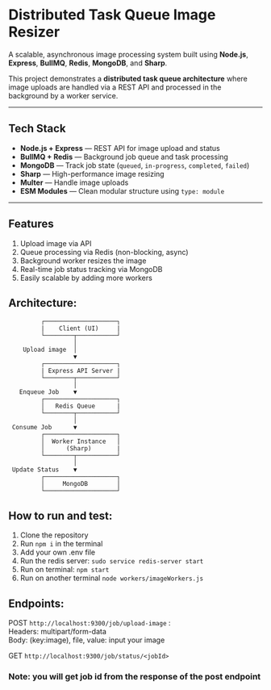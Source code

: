 # Distributed Task Queue Image Resizer

A scalable, asynchronous image processing system built using **Node.js**, **Express**, **BullMQ**, **Redis**, **MongoDB**, and **Sharp**.

This project demonstrates a **distributed task queue architecture** where image uploads are handled via a REST API and processed in the background by a worker service.

---

## Tech Stack

- **Node.js + Express** — REST API for image upload and status
- **BullMQ + Redis** — Background job queue and task processing
- **MongoDB** — Track job state (`queued`, `in-progress`, `completed`, `failed`)
- **Sharp** — High-performance image resizing
- **Multer** — Handle image uploads
- **ESM Modules** — Clean modular structure using `type: module`

---

## Features

1. Upload image via API
2. Queue processing via Redis (non-blocking, async)
3. Background worker resizes the image
4. Real-time job status tracking via MongoDB
5. Easily scalable by adding more workers

## Architecture:
             ┌────────────────────┐
             |    Client (UI)     |
             └────────┬───────────┘
                      │
        Upload image  │    
                      ▼
             ┌────────────────────┐
             | Express API Server |
             └────────┬───────────┘
                      │
       Enqueue Job    ▼
             ┌────────────────────┐
             │   Redis Queue      |
             └────────┬───────────┘
                      │
     Consume Job      ▼
             ┌────────────────────┐
             │  Worker Instance   │
             │      (Sharp)       | 
             └────────┬───────────┘
                      │
     Update Status    ▼
             ┌────────────────────┐
             │     MongoDB        │
             └────────────────────┘


## How to run and test:
1. Clone the repository
2. Run `npm i` in the terminal
3. Add your own .env file
4. Run the redis server: `sudo service redis-server start`
5. Run on terminal: `npm start`
6. Run on another terminal `node workers/imageWorkers.js`

## Endpoints:
POST `http://localhost:9300/job/upload-image` :    
      Headers: multipart/form-data    
      Body: (key:image), file, value: input your image    

GET `http://localhost:9300/job/status/<jobId>`
### Note: you will get job id from the response of the post endpoint



